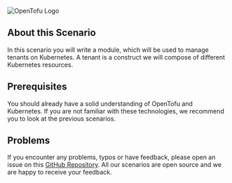 ![OpenTofu Logo](../../assets/logos/opentofu.png)

## About this Scenario

In this scenario you will write a module, which will be used to manage tenants on Kubernetes. A tenant is a construct we
will compose of different Kubernetes resources.

## Prerequisites

You should already have a solid understanding of OpenTofu and Kubernetes. If you are not familiar with these
technologies, we recommend you to look at the previous scenarios.

## Problems

If you encounter any problems, typos or have feedback, please open an issue on
this [GitHub Repository](https://github.com/peak-scale/killercoda). All our scenarios are open source and we are happy
to receive your feedback.
